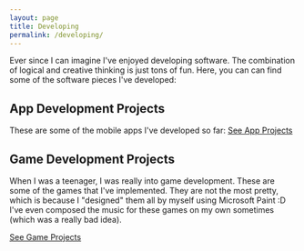 ```yaml
---
layout: page
title: Developing
permalink: /developing/
---
```

Ever since I can imagine I've enjoyed developing software.
The combination of logical and creative thinking is just tons of fun.
Here, you can can find some of the software pieces I've developed:

## App Development Projects

These are some of the mobile apps I've developed so far: [See App Projects](/projects-apps)

## Game Development Projects

When I was a teenager, I was really into game development.
These are some of the games that I've implemented.
They are not the most pretty, which is because I "designed" them all by myself using Microsoft Paint :D
I've even composed the music for these games on my own sometimes (which was a really bad idea).

[See Game Projects](/project/projects-games)
